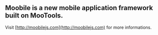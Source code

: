 Moobile is a new mobile application framework built on MooTools.
------------------------------------------------

Visit [http://moobilejs.com](http://moobilejs.com) for more informations.